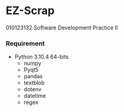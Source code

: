 # EZ-Scrap
010123132 Software Development Practice II
### Requirement
- Python 3.10.4 64-bits
  * numpy
  * Pyqt5
  * pandas
  * textblob
  * dotenv
  * datetime
  * regex
